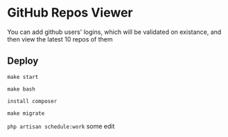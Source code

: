 # GitHub Repos Viewer
You can add github users' logins, which will be validated on existance, and then view the latest 10 repos of them
## Deploy

```make start```

```make bash```

```install composer```

```make migrate```

```php artisan schedule:work```
some edit
